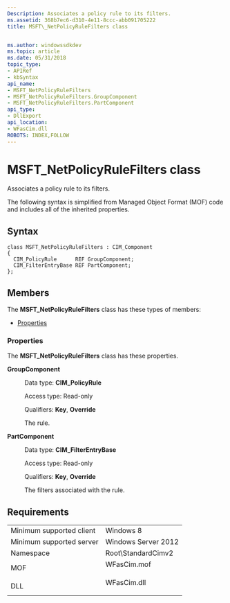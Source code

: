 ```yaml
---
Description: Associates a policy rule to its filters.
ms.assetid: 368b7ec6-d310-4e11-8ccc-abb091705222
title: MSFT\_NetPolicyRuleFilters class


ms.author: windowssdkdev
ms.topic: article
ms.date: 05/31/2018
topic_type: 
- APIRef
- kbSyntax
api_name: 
- MSFT_NetPolicyRuleFilters
- MSFT_NetPolicyRuleFilters.GroupComponent
- MSFT_NetPolicyRuleFilters.PartComponent
api_type: 
- DllExport
api_location: 
- WFasCim.dll
ROBOTS: INDEX,FOLLOW
---
```


# MSFT\_NetPolicyRuleFilters class

Associates a policy rule to its filters.

The following syntax is simplified from Managed Object Format (MOF) code and includes all of the inherited properties.

## Syntax

``` syntax
class MSFT_NetPolicyRuleFilters : CIM_Component
{
  CIM_PolicyRule      REF GroupComponent;
  CIM_FilterEntryBase REF PartComponent;
};
```

## Members

The **MSFT\_NetPolicyRuleFilters** class has these types of members:

-   [Properties](#properties)

### Properties

The **MSFT\_NetPolicyRuleFilters** class has these properties.

<dl> <dt>

**GroupComponent**
</dt> <dd> <dl> <dt>

Data type: **CIM\_PolicyRule**
</dt> <dt>

Access type: Read-only
</dt> <dt>

Qualifiers: **Key**, **Override**
</dt> </dl>

The rule.

</dd> <dt>

**PartComponent**
</dt> <dd> <dl> <dt>

Data type: **CIM\_FilterEntryBase**
</dt> <dt>

Access type: Read-only
</dt> <dt>

Qualifiers: **Key**, **Override**
</dt> </dl>

The filters associated with the rule.

</dd> </dl>

## Requirements



|                                     |                                                                                        |
|-------------------------------------|----------------------------------------------------------------------------------------|
| Minimum supported client<br/> | Windows 8<br/>                                                                   |
| Minimum supported server<br/> | Windows Server 2012<br/>                                                         |
| Namespace<br/>                | Root\\StandardCimv2<br/>                                                         |
| MOF<br/>                      | <dl> <dt>WFasCim.mof</dt> </dl> |
| DLL<br/>                      | <dl> <dt>WFasCim.dll</dt> </dl> |



 

 




